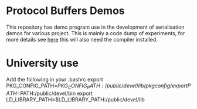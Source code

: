 # Protocol Buffers Demos

This repository has demo program use in the development of serialisation demos for various project. This is mainly a code dump of experiments, for more details see [here](https://developers.google.com/protocol-buffers/) this will also need the compiler installed.

# University use

Add the following in your .bashrc
export PKG_CONFIG_PATH=$PKG_CONFIG_PATH:/public/devel/lib/pkgconfig/
export PATH=$PATH:/public/devel/bin
export LD_LIBRARY_PATH=$LD_LIBRARY_PATH:/public/devel/lib
